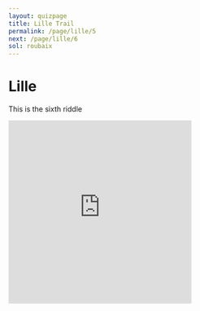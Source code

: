 ```yaml
---
layout: quizpage
title: Lille Trail
permalink: /page/lille/5
next: /page/lille/6
sol: roubaix
---
```


# Lille

This is the sixth riddle

<iframe src="https://www.google.com/maps/embed?pb=!1m17!1m12!1m3!1d707.9010092451408!2d3.061733651392149!3d50.646299393839385!2m3!1f0!2f0!3f0!3m2!1i1024!2i768!4f13.1!3m2!1m1!2zNTDCsDM4JzQ2LjciTiAzwrAwMyc0Mi4yIkU!5e0!3m2!1sfr!2sch!4v1725184620909!5m2!1sfr!2sch" width="360" height="360" style="border:0;" allowfullscreen="" loading="lazy" referrerpolicy="no-referrer-when-downgrade"></iframe>
